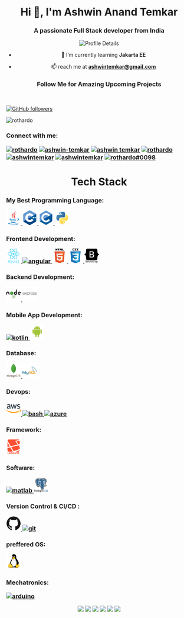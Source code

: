 <h1 align="center">Hi 👋, I'm Ashwin Anand Temkar</h1>
<h3 align="center">A passionate Full Stack developer from India</h3>
<center>

<p align="center">
  <img src="http://github-profile-summary-cards.vercel.app/api/cards/profile-details?username=rothardo&theme=default" alt="Profile Details" />
</p>

- 🌱 I’m currently learning **Jakarta EE**

- 📫 reach me at **ashwintemkar@gmail.com**
  
<h3 >Follow Me for Amazing Upcoming Projects</h3>
<br>
<p align="left"> <a href="https://github.com/rothardo" target="blank"><img alt="GitHub followers" src="https://img.shields.io/github/followers/rothardo?style=social" alt="rothardo" /></a> </p>
<p align="left"> <img src="https://komarev.com/ghpvc/?username=rothardo&label=Profile%20views&color=0e75b6&style=flat" alt="rothardo" /> </p>
<h3 align="left">Connect with me:
<p align="left">
<a href="https://twitter.com/rothardo" target="blank"><img align="center" src="https://raw.githubusercontent.com/rahuldkjain/github-profile-readme-generator/master/src/images/icons/Social/twitter.svg" alt="rothardo" height="30" width="40" /></a>
<a href="https://linkedin.com/in/ashwin-temkar" target="blank"><img align="center" src="https://raw.githubusercontent.com/rahuldkjain/github-profile-readme-generator/master/src/images/icons/Social/linked-in-alt.svg" alt="ashwin-temkar" height="30" width="40" /></a>
<a href="https://m.facebook.com/profile.php?id=100007744669093" target="blank"><img align="center" src="https://raw.githubusercontent.com/rahuldkjain/github-profile-readme-generator/master/src/images/icons/Social/facebook.svg" alt="ashwin temkar" height="30" width="40" /></a>
<a href="https://instagram.com/rothardo" target="blank"><img align="center" src="https://raw.githubusercontent.com/rahuldkjain/github-profile-readme-generator/master/src/images/icons/Social/instagram.svg" alt="rothardo" height="30" width="40" /></a>
<!-- <a href="https://www.codechef.com/users/ashwintemkar" target="blank"><img align="center" src="https://cdn.jsdelivr.net/npm/simple-icons@3.1.0/icons/codechef.svg" alt="ashwintemkar" height="30" width="40" /></a> -->
<a href="https://www.hackerrank.com/ashwintemkar" target="blank"><img align="center" src="https://raw.githubusercontent.com/rahuldkjain/github-profile-readme-generator/master/src/images/icons/Social/hackerrank.svg" alt="ashwintemkar" height="30" width="40" /></a>
<a href="https://codeforces.com/profile/ashwintemkar" target="blank"><img align="center" src="https://raw.githubusercontent.com/rahuldkjain/github-profile-readme-generator/master/src/images/icons/Social/codeforces.svg" alt="ashwintemkar" height="30" width="40" /></a>
<!-- <a href="https://www.leetcode.com/ashwintemkar" target="blank"><img align="center" src="https://raw.githubusercontent.com/rahuldkjain/github-profile-readme-generator/master/src/images/icons/Social/leet-code.svg" alt="ashwintemkar" height="30" width="40" /></a>
<a href="https://www.hackerearth.com/ashwintemkar" target="blank"><img align="center" src="https://raw.githubusercontent.com/rahuldkjain/github-profile-readme-generator/master/src/images/icons/Social/hackerearth.svg" alt="ashwintemkar" height="30" width="40" /></a> -->
<a href="https://discord.gg/fyWFgwWvje" target="blank"><img align="center" src="https://raw.githubusercontent.com/rahuldkjain/github-profile-readme-generator/master/src/images/icons/Social/discord.svg" alt="rothardo#0098" height="30" width="40" /></a>
</p>
</h3>
<h1 align="center">Tech Stack</h1>

 <h3 align="left">My Best Programming Language:
 <p><a href="https://www.java.com" target="_blank" rel="noreferrer"> <img src="https://raw.githubusercontent.com/devicons/devicon/master/icons/java/java-original.svg" alt="java" width="40" height="40"/> </a>
<a href="https://www.w3schools.com/cpp/" target="_blank" rel="noreferrer"> <img src="https://raw.githubusercontent.com/devicons/devicon/master/icons/cplusplus/cplusplus-original.svg" alt="cplusplus" width="40" height="40"/>
  <a href="https://www.cprogramming.com/" target="_blank" rel="noreferrer"> <img src="https://raw.githubusercontent.com/devicons/devicon/master/icons/c/c-original.svg" alt="c" width="40" height="40"/> </a>
 <a href="https://www.python.org" target="_blank" rel="noreferrer"> <img src="https://raw.githubusercontent.com/devicons/devicon/master/icons/python/python-original.svg" alt="python" width="40" height="40"/>  </a>
 </p></h3>
  
  <h3 align="left">Frontend Development:
  <p> 
 <a href="https://reactjs.org/" target="_blank" rel="noreferrer"> <img src="https://raw.githubusercontent.com/devicons/devicon/master/icons/react/react-original-wordmark.svg" alt="react" width="40" height="40"/>  </a>
 <a href="https://angular.io" target="_blank" rel="noreferrer"> <img src="https://angular.io/assets/images/logos/angular/angular.svg" alt="angular" width="40" height="40"/> </a> 
<a href="https://www.w3.org/html/" target="_blank" rel="noreferrer"> <img src="https://raw.githubusercontent.com/devicons/devicon/master/icons/html5/html5-original-wordmark.svg" alt="html5" width="40" height="40"/> </a>
 <a href="https://www.w3schools.com/css/" target="_blank" rel="noreferrer"> <img src="https://raw.githubusercontent.com/devicons/devicon/master/icons/css3/css3-original-wordmark.svg" alt="css3" width="40" height="40"/> </a>
 <a href="https://getbootstrap.com" target="_blank" rel="noreferrer"> <img src="https://raw.githubusercontent.com/devicons/devicon/master/icons/bootstrap/bootstrap-plain-wordmark.svg" alt="bootstrap" width="40" height="40"/> </a>
 </p>
 </h3>
 
   <h3 align="left">Backend Development:
  <p> 
  <a href="https://nodejs.org" target="_blank" rel="noreferrer"> <img src="https://raw.githubusercontent.com/devicons/devicon/master/icons/nodejs/nodejs-original-wordmark.svg" alt="nodejs" width="40" height="40"/> </a>
 <a href="https://expressjs.com" target="_blank" rel="noreferrer"> <img src="https://raw.githubusercontent.com/devicons/devicon/master/icons/express/express-original-wordmark.svg" alt="express" width="40" height="40"/> </a>
 </p>
 </h3>
 
 <h3 align="left">Mobile App Development:
  <p> <a href="https://kotlinlang.org" target="_blank" rel="noreferrer"> <img src="https://www.vectorlogo.zone/logos/kotlinlang/kotlinlang-icon.svg" alt="kotlin" width="40" height="40"/> </a> 
 <a href="https://developer.android.com" target="_blank" rel="noreferrer"> <img src="https://raw.githubusercontent.com/devicons/devicon/master/icons/android/android-original-wordmark.svg" alt="android" width="40" height="40"/> </a>
  </p>
 </h3>
  
  <h3 align="left">Database:
  <p> 
  <a href="https://www.mongodb.com/" target="_blank" rel="noreferrer"> <img src="https://raw.githubusercontent.com/devicons/devicon/master/icons/mongodb/mongodb-original-wordmark.svg" alt="mongodb" width="40" height="40"/>  </a>
  <a href="https://www.mysql.com/" target="_blank" rel="noreferrer"> <img src="https://raw.githubusercontent.com/devicons/devicon/master/icons/mysql/mysql-original-wordmark.svg" alt="mysql" width="40" height="40"/>  </a>
  </p>
 </h3>
<h3 align="left">Devops:
  <p> 
  <a href="https://aws.amazon.com" target="_blank" rel="noreferrer"> <img src="https://raw.githubusercontent.com/devicons/devicon/master/icons/amazonwebservices/amazonwebservices-original-wordmark.svg" alt="aws" width="40" height="40"/> </a>
 <a href="https://www.gnu.org/software/bash/" target="_blank" rel="noreferrer"> <img src="https://www.vectorlogo.zone/logos/gnu_bash/gnu_bash-icon.svg" alt="bash" width="40" height="40"/> </a> 
 <a href="https://azure.microsoft.com/en-in/" target="_blank" rel="noreferrer"> <img src="https://www.vectorlogo.zone/logos/microsoft_azure/microsoft_azure-icon.svg" alt="azure" width="40" height="40"/></a>
  </p>
 </h3>
 
 <h3 align="left">Framework:
  <p> 
  <a href="https://laravel.com/" target="_blank" rel="noreferrer"> <img src="https://raw.githubusercontent.com/devicons/devicon/master/icons/laravel/laravel-plain-wordmark.svg" alt="laravel" width="40" height="40"/> </a> 
 
  </p>
 </h3>
 
 
  <h3 align="left">Software:
  <p> 
  <a href="https://www.mathworks.com/" target="_blank" rel="noreferrer"> <img src="https://upload.wikimedia.org/wikipedia/commons/2/21/Matlab_Logo.png" alt="matlab" width="40" height="40"/>  </a>
  <a href="https://www.postgresql.org" target="_blank" rel="noreferrer"> <img src="https://raw.githubusercontent.com/devicons/devicon/master/icons/postgresql/postgresql-original-wordmark.svg" alt="postgresql" width="40" height="40"/> </a>
  
  </p>
 </h3>
 
  <h3 align="left">Version Control & CI/CD :
  <p> 
  <a href="https://github.com/" target="_blank" rel="noreferrer"><img src="https://raw.githubusercontent.com/devicons/devicon/c7d326b6009e60442abc35fa45706d6f30ee4c8e/icons/github/github-original.svg" alt = "Github Logo" width = "40" height= "40" /> </a>  
  <a href="https://git-scm.com/" target="_blank" rel="noreferrer"> <img src="https://www.vectorlogo.zone/logos/git-scm/git-scm-icon.svg" alt="git" width="40" height="40"/> </a> 
  </p>
 </h3>
 
  <h3 align="left">preffered OS:
  <p> 
  <a href="https://www.linux.org/" target="_blank" rel="noreferrer"> <img src="https://raw.githubusercontent.com/devicons/devicon/master/icons/linux/linux-original.svg" alt="linux" width="40" height="40"/>  </a>
 
  </p>
 </h3>
 
   <h3 align="left">Mechatronics:
  <p> 
  <a href="https://www.arduino.cc/" target="_blank" rel="noreferrer"> <img src="https://cdn.worldvectorlogo.com/logos/arduino-1.svg" alt="arduino" width="40" height="40"/> </a> 
  </p>
 </h3>


 
![](http://github-profile-summary-cards.vercel.app/api/cards/repos-per-language?username=rothardo&theme=default)
![](http://github-profile-summary-cards.vercel.app/api/cards/most-commit-language?username=rothardo&theme=default)
![](http://github-profile-summary-cards.vercel.app/api/cards/stats?username=rothardo&theme=default)
![](http://github-profile-summary-cards.vercel.app/api/cards/productive-time?username=rothardo&theme=default&utcOffset=8)
![](https://github-readme-streak-stats.herokuapp.com/?user=rothardo&)
![](https://github-readme-stats.vercel.app/api/top-langs?username=rothardo&show_icons=true&locale=en&layout=compact)
